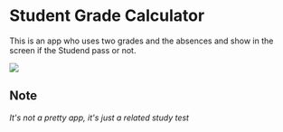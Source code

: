 # Student Grade Calculator
This is an app who uses two grades and the absences and show in the screen if the Studend pass or not.

![](https://github.com/LeonardoBalestere/Kotlin./blob/main/Student_Grade_Calculator/Calculator.gif?raw=true)
## Note

*It's not a pretty app, it's just a related study test*
